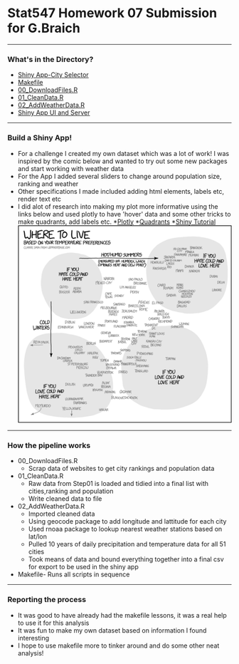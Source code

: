 # Stat547 Homework 07 Submission for G.Braich
***

### What's in the Directory?

* [Shiny App-City Selector](https://gbraich.shinyapps.io/City_Selector/)
* [Makefile](https://github.com/gbraich/STAT547-hw-Braich-Gurneet/blob/master/hw07/Makefile)
* [00_DownloadFiles.R](https://github.com/gbraich/STAT547-hw-Braich-Gurneet/blob/master/hw08/Makefile)
* [01_CleanData.R](https://github.com/gbraich/STAT547-hw-Braich-Gurneet/blob/master/hw08/01_CleanData.R)
* [02_AddWeatherData.R](https://github.com/gbraich/STAT547-hw-Braich-Gurneet/blob/master/hw08/02_AddWeatherData.R)
* [Shiny App UI and Server](https://github.com/gbraich/STAT547-hw-Braich-Gurneet/tree/master/hw08/Choosingacity)

***
### Build a Shiny App!
* For a challenge I created my own dataset which was a lot of work!  I was inspired by the comic below and wanted to try out some new packages and start working with weather data
* For the App I added several sliders to change around population size, ranking and weather
* Other specifications I made included adding html elements, labels etc, render text etc
* I did alot of research into making my plot more informative using the links below and used plotly to have 'hover' data and some other tricks to make quadrants, add labels etc.
	*[Plotly](https://stackoverflow.com/questions/38917101/how-do-i-show-the-y-value-on-tooltip-while-hover-in-ggplot2)
	*[Quadrants](https://stackoverflow.com/questions/24190431/adding-quadrants-to-r-scatterplots-and-lines-pointing-from-plots-to-their-respe)
	*[Shiny Tutorial](http://shiny.rstudio.com/tutorial/)
![](https://github.com/gbraich/STAT547-hw-Braich-Gurneet/blob/master/hw08/Choosingacity/www/xkcd.png)

***
### How the pipeline works
* 00_DownloadFiles.R
	* Scrap data of websites to get city rankings and population data
* 01_CleanData.R
	* Raw data from Step01 is loaded and tidied into a final list with cities,ranking and population
	* Write cleaned data to file
* 02_AddWeatherData.R
	* Imported cleaned data
	* Using geocode package to add longitude and lattitude for each city
	* Used rnoaa package to lookup nearest weather stations based on lat/lon
	* Pulled 10 years of daily precipitation and temperature data for all 51 cities
	* Took means of data and bound everything together into a final csv for export to be used in the shiny app
* Makefile- Runs all scripts in sequence
	
***
### Reporting the process
- It was good to have already had the makefile lessons, it was a real help to use it for this analysis
- It was fun to make my own dataset based on information I found interesting
- I hope to use makefile more to tinker around and do some other neat analysis!
